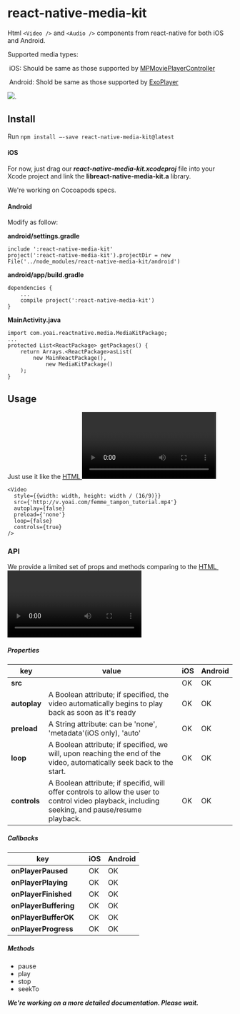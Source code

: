 # react-native-media-kit

Html `<Video />` and `<Audio />` components from react-native for both iOS and Android. 

Supported media types:

​	iOS: Should be same as those supported by [MPMoviePlayerController](https://developer.apple.com/library/ios/documentation/MediaPlayer/Reference/MPMoviePlayerController_Class/)

​	Android: Shold be same as those supported by [ExoPlayer](https://github.com/google/ExoPlayer)

![](demo/demo.gif).

## Install

Run `npm install —-save react-native-media-kit@latest `

#### iOS

For now, just drag our ***react-native-media-kit.xcodeproj*** file into your Xcode project and link the **libreact-native-media-kit.a** library.

We're working on Cocoapods specs.

#### Android

Modify as follow:

**android/settings.gradle**

```
include ':react-native-media-kit'
project(':react-native-media-kit').projectDir = new File('../node_modules/react-native-media-kit/android')
```

**android/app/build.gradle**

```
dependencies {
    ...
    compile project(':react-native-media-kit')
}
```

**MainActivity.java**

```
import com.yoai.reactnative.media.MediaKitPackage;
...
protected List<ReactPackage> getPackages() {
    return Arrays.<ReactPackage>asList(
        new MainReactPackage(),
            new MediaKitPackage()
    );
}
```

## Usage

Just use it like the [HTML <video> element](https://developer.mozilla.org/en-US/docs/Web/HTML/Element/video)

```
<Video
  style={{width: width, height: width / (16/9)}}
  src={'http://v.yoai.com/femme_tampon_tutorial.mp4'}
  autoplay={false}
  preload={'none'}
  loop={false}
  controls={true}
/>
```



### API

We provide a limited set of props and methods comparing to the  [HTML <video> element](https://developer.mozilla.org/en-US/docs/Web/HTML/Element/video)

##### Properties

| key          | value                                    | iOS  | Android |
| ------------ | ---------------------------------------- | ---- | ------- |
| **src**      |                                          | OK   | OK      |
| **autoplay** | A Boolean attribute; if specified, the video automatically begins to play back as soon as it's ready | OK   | OK      |
| **preload**  | A String attribute: can be 'none', 'metadata'(iOS only), 'auto' | OK   | OK      |
| **loop**     | A Boolean attribute; if specified, we will, upon reaching the end of the video, automatically seek back to the start. | OK   | OK      |
| **controls** | A Boolean attribute; if specifid, will offer controls to allow the user to control video playback, including seeking, and pause/resume playback. | OK   | OK      |

##### Callbacks

| key                   |      | iOS  | Android |
| --------------------- | ---- | ---- | ------- |
| **onPlayerPaused**    |      | OK   | OK      |
| **onPlayerPlaying**   |      | OK   | OK      |
| **onPlayerFinished**  |      | OK   | OK      |
| **onPlayerBuffering** |      | OK   | OK      |
| **onPlayerBufferOK**  |      | OK   | OK      |
| **onPlayerProgress**  |      | OK   | OK      |

##### Methods

- pause
- play
- stop
- seekTo





***We're working on a more detailed documentation. Please wait.***

